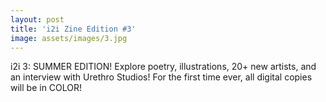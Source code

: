 ```yaml
---
layout: post
title: 'i2i Zine Edition #3'
image: assets/images/3.jpg
---
```


i2i 3: SUMMER EDITION! Explore poetry, illustrations, 20+ new artists, and an interview with Urethro Studios! For the first time ever, all digital copies will be in COLOR!
